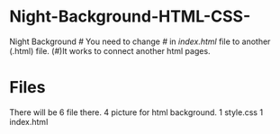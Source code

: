 # Night-Background-HTML-CSS-
  Night Background
  *#* You need to change *#* in *index.html* file to another (.html) file.
  (*#*)It works to connect another html pages.
  
# Files
  There will be 6 file there.
    4 picture for html background.
    1 style.css
    1 index.html
    
